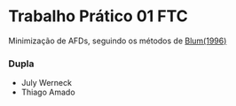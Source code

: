 # Trabalho Prático 01 FTC
Minimização de AFDs, seguindo os métodos de [Blum(1996)]('./references/Blum1996.pdf')

### Dupla 
* July Werneck
* Thiago Amado

